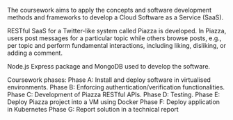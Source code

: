 The coursework aims to apply the concepts and software development methods and 
frameworks to develop a Cloud Software as a Service (SaaS).

RESTful SaaS for a Twitter-like system called Piazza is developed. 
In Piazza, users post messages for a particular topic while others browse posts, e.g., per topic and perform fundamental
interactions, including liking, disliking, or adding a comment.

Node.js Express package and MongoDB used to develop the software.

Coursework phases:
Phase A: Install and deploy software in virtualised environments.
Phase B: Enforcing authentication/verification functionalities.
Phase C: Development of Piazza RESTful APIs.
Phase D: Testing.
Phase E: Deploy Piazza project into a VM using Docker
Phase F: Deploy application in Kubernetes
Phase G: Report solution in a technical report

